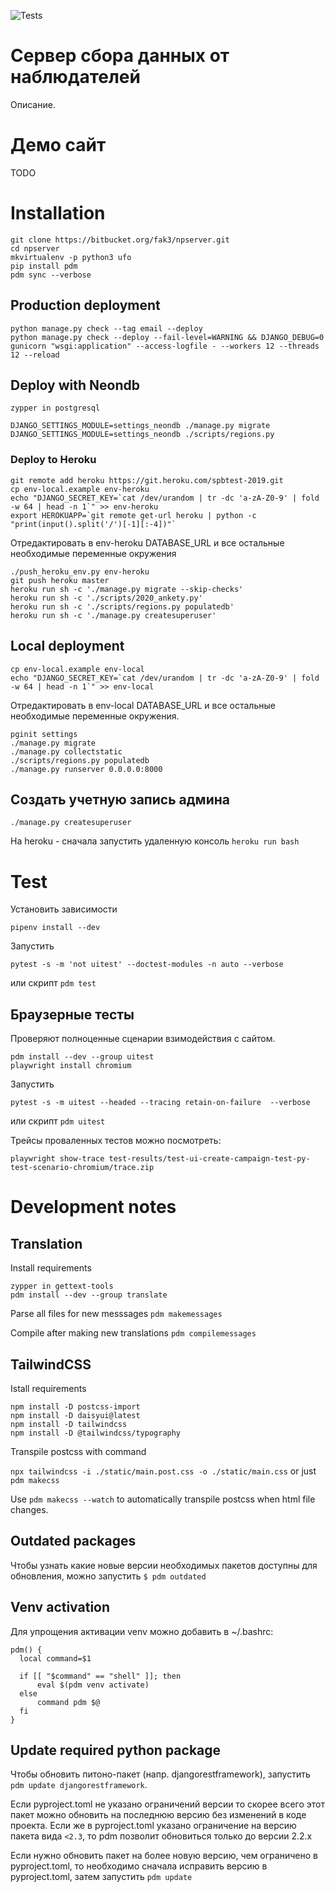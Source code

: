 ![Tests](https://github.com/Fak3/elect_hotline/actions/workflows/test-main.yml/badge.svg)

# Сервер сбора данных от наблюдателей
Описание.

# Демо сайт

TODO

# Installation

```
git clone https://bitbucket.org/fak3/npserver.git
cd npserver
mkvirtualenv -p python3 ufo
pip install pdm
pdm sync --verbose
```


## Production deployment

```
python manage.py check --tag email --deploy
python manage.py check --deploy --fail-level=WARNING && DJANGO_DEBUG=0 gunicorn "wsgi:application" --access-logfile - --workers 12 --threads 12 --reload
```

## Deploy with Neondb

```
zypper in postgresql
```

```
DJANGO_SETTINGS_MODULE=settings_neondb ./manage.py migrate
DJANGO_SETTINGS_MODULE=settings_neondb ./scripts/regions.py
```

### Deploy to Heroku
```
git remote add heroku https://git.heroku.com/spbtest-2019.git
cp env-local.example env-heroku
echo "DJANGO_SECRET_KEY=`cat /dev/urandom | tr -dc 'a-zA-Z0-9' | fold -w 64 | head -n 1`" >> env-heroku
export HEROKUAPP=`git remote get-url heroku | python -c "print(input().split('/')[-1][:-4])"`
```

Отредактировать в env-heroku DATABASE_URL и все остальные необходимые переменные окружения

```
./push_heroku_env.py env-heroku
git push heroku master
heroku run sh -c './manage.py migrate --skip-checks'
heroku run sh -c './scripts/2020_ankety.py'
heroku run sh -c './scripts/regions.py populatedb'
heroku run sh -c './manage.py createsuperuser'
```


## Local deployment

```
cp env-local.example env-local
echo "DJANGO_SECRET_KEY=`cat /dev/urandom | tr -dc 'a-zA-Z0-9' | fold -w 64 | head -n 1`" >> env-local
```

Отредактировать в env-local DATABASE_URL и все остальные необходимые переменные окружения.

```
pginit settings
./manage.py migrate
./manage.py collectstatic
./scripts/regions.py populatedb
./manage.py runserver 0.0.0.0:8000
```

## Создать учетную запись админа

`./manage.py createsuperuser`

На heroku - сначала запустить удаленную консоль `heroku run bash`

# Test

Установить зависимости
```
pipenv install --dev
```

Запустить
```
pytest -s -m 'not uitest' --doctest-modules -n auto --verbose
```
или скрипт `pdm test`

## Браузерные тесты

Проверяют полноценные сценарии взимодействия с сайтом.
```
pdm install --dev --group uitest
playwright install chromium
```

Запустить
```
pytest -s -m uitest --headed --tracing retain-on-failure  --verbose
```
или скрипт `pdm uitest`

Трейсы проваленных тестов можно посмотреть:
```
playwright show-trace test-results/test-ui-create-campaign-test-py-test-scenario-chromium/trace.zip
```


# Development notes

## Translation

Install requirements
```
zypper in gettext-tools
pdm install --dev --group translate
```

Parse all files for new messsages
`pdm makemessages`

Compile after making new translations
`pdm compilemessages`


## TailwindCSS

Istall requirements

```
npm install -D postcss-import
npm install -D daisyui@latest
npm install -D tailwindcss
npm install -D @tailwindcss/typography
```

Transpile postcss with command

`npx tailwindcss -i ./static/main.post.css -o ./static/main.css` or just `pdm makecss`

Use `pdm makecss --watch` to automatically transpile postcss when html file changes.


## Outdated packages
Чтобы узнать какие новые версии необходимых пакетов доступны для обновления, можно запустить `$ pdm outdated`

## Venv activation

Для упрощения активации venv можно добавить в ~/.bashrc:

```
pdm() {
  local command=$1

  if [[ "$command" == "shell" ]]; then
      eval $(pdm venv activate)
  else
      command pdm $@
  fi
}
```

## Update required python package

Чтобы обновить питоно-пакет (напр. djangorestframework), запустить `pdm update djangorestframework`.

Если pyproject.toml не указано ограничений версии то скорее всего этот пакет можно обновить на последнюю версию без изменений в коде проекта. Если же в pyproject.toml указано ограничение на версию пакета вида `<2.3`, то pdm позволит обновиться только до версии 2.2.x

Если нужно обновить пакет на более новую версию, чем ограничено в pyproject.toml, то необходимо сначала исправить версию в pyproject.toml, затем запустить `pdm update`
